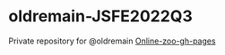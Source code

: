# oldremain-JSFE2022Q3
Private repository for @oldremain
[Online-zoo-gh-pages](https://rolling-scopes-school.github.io/oldremain-JSFE2022Q3/online-zoo/pages/main/)
